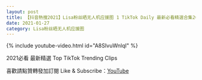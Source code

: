 ```yaml
---
layout: post
title: 【抖音熱搜2021】Lisa粉丝晒无人机应援图 1 TikTok Daily 最新必看精選合集2021 01 27
date: 2021-01-27
category: Lisa粉丝晒无人机应援图
---
```


{% include youtube-video.html id="A8SIvuWnlqI" %}

2021必看 最新精選 Top TikTok Trending Clips

喜歡請點贊轉發加訂閱 Like & Subscribe：[YouTube](https://www.youtube.com/channel/UCAoR7VcanIPd04uEq_GIylA/videos)

